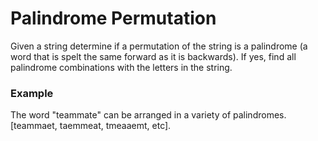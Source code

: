 # Palindrome Permutation
<p>Given a string determine if a permutation of the string is a palindrome (a word that is spelt the same forward as it is backwards). If yes, find all palindrome combinations with the letters in the string.

### Example
<p>The word "teammate" can be arranged in a variety of palindromes.
[teammaet, taemmeat, tmeaaemt, etc].</p>
